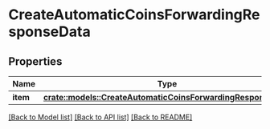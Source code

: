 # CreateAutomaticCoinsForwardingResponseData

## Properties

Name | Type | Description | Notes
------------ | ------------- | ------------- | -------------
**item** | [**crate::models::CreateAutomaticCoinsForwardingResponseItem**](CreateAutomaticCoinsForwardingResponseItem.md) |  | 

[[Back to Model list]](../README.md#documentation-for-models) [[Back to API list]](../README.md#documentation-for-api-endpoints) [[Back to README]](../README.md)


